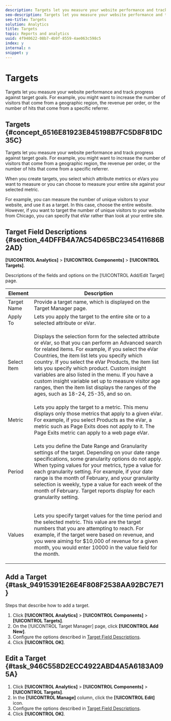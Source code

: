 ```yaml
---
description: Targets let you measure your website performance and track progress against target goals. For example, you might want to increase the number of visitors that come from a geographic region, the revenue per order, or the number of hits that come from a specific referrer.
seo-description: Targets let you measure your website performance and track progress against target goals. For example, you might want to increase the number of visitors that come from a geographic region, the revenue per order, or the number of hits that come from a specific referrer.
seo-title: Targets
solution: Analytics
title: Targets
topic: Reports and analytics
uuid: 4f940622-08b7-4b9f-8559-4ae063c598c5
index: y
internal: n
snippet: y
---
```


# Targets

Targets let you measure your website performance and track progress against target goals. For example, you might want to increase the number of visitors that come from a geographic region, the revenue per order, or the number of hits that come from a specific referrer.

## Targets {#concept_6516E81923E845198B7FC5D8F81DC35C}

Targets let you measure your website performance and track progress against target goals. For example, you might want to increase the number of visitors that come from a geographic region, the revenue per order, or the number of hits that come from a specific referrer. 

When you create targets, you select which attribute metrics or eVars you want to measure or you can choose to measure your entire site against your selected metric.

For example, you can measure the number of unique visitors to your website, and use it as a target. In this case, choose the entire website. However, if you want to target the number of unique visitors to your website from Chicago, you can specify that eVar rather than look at your entire site.

## Target Field Descriptions {#section_44DFFB4A7AC54D65BC2345411686B2AD}

**[!UICONTROL Analytics]** > **[!UICONTROL Components]** > **[!UICONTROL Targets]**.

Descriptions of the fields and options on the [!UICONTROL Add/Edit Target] page. 

<table id="table_E08728BECC204DF59F0AC99957A68CAE"> 
 <thead> 
  <tr> 
   <th colname="col1" class="entry"> Element </th> 
   <th colname="col2" class="entry"> Description </th> 
  </tr> 
 </thead>
 <tbody> 
  <tr> 
   <td colname="col1"> Target Name </td> 
   <td colname="col2">Provide a target name, which is displayed on the <span class="wintitle"> Target Manager</span> page. </td> 
  </tr> 
  <tr> 
   <td colname="col1"> Apply To </td> 
   <td colname="col2"> Lets you apply the target to the entire site or to a selected attribute or eVar. </td> 
  </tr> 
  <tr> 
   <td colname="col1"> Select Item </td> 
   <td colname="col2"> <p>Displays the selection form for the selected attribute or eVar, so that you can perform an Advanced search for related items. For example, if you select the eVar <span class="uicontrol"> Countries</span>, the item list lets you specify which country. If you select the eVar <span class="uicontrol"> Products</span>, the item list lets you specify which product. Custom insight variables are also listed in the menu. If you have a custom insight variable set up to measure visitor age ranges, then the item list displays the ranges of the ages, such as 18-24, 25-35, and so on. </p> </td> 
  </tr> 
  <tr> 
   <td colname="col1"> Metric </td> 
   <td colname="col2">Lets you apply the target to a metric. This menu displays only those metrics that apply to a given eVar. For example, if you select <span class="uicontrol"> Products</span> as the eVar, a metric such as <span class="uicontrol"> Page Exits</span> does not apply to it. The <span class="uicontrol"> Page Exits</span> metric can apply to a web page eVar. </td> 
  </tr> 
  <tr> 
   <td colname="col1"> Period </td> 
   <td colname="col2"> <p>Lets you define the <span class="uicontrol"> Date Range</span> and <span class="uicontrol"> Granularity</span> settings of the target. Depending on your date range specifications, some granularity options do not apply. When typing values for your metrics, type a value for each granularity setting. For example, if your date range is the month of February, and your granularity selection is weekly, type a value for each week of the month of February. Target reports display for each granularity setting. </p> </td> 
  </tr> 
  <tr> 
   <td colname="col1"> Values </td> 
   <td colname="col2"> <p>Lets you specify target values for the time period and the selected metric. This value are the target numbers that you are attempting to reach. For example, if the target were based on revenue, and you were aiming for $10,000 of revenue for a given month, you would enter 10000 in the value field for the month. </p> </td> 
  </tr> 
 </tbody> 
</table>

## Add a Target {#task_94915391E26E4F808F2538AA92BC7E71}

Steps that describe how to add a target.

<!-- 

t_add_a_target.xml

 -->

1. Click **[!UICONTROL Analytics]** > **[!UICONTROL Components]** > **[!UICONTROL Targets]**.
1. On the [!UICONTROL Target Manager] page, click **[!UICONTROL Add New]**.
1. Configure the options described in [Target Field Descriptions](../reports-analytics-bucket/targets.md#section_44DFFB4A7AC54D65BC2345411686B2AD).
1. Click **[!UICONTROL OK]**.

## Edit a Target {#task_946C558D2ECC4922ABD4A5A6183A095A}

1. Click **[!UICONTROL Analytics]** > **[!UICONTROL Components]** > **[!UICONTROL Targets]**.
1. In the **[!UICONTROL Manage]** column, click the **[!UICONTROL Edit]** icon.
1. Configure the options described in [Target Field Descriptions](../reports-analytics-bucket/targets.md#section_44DFFB4A7AC54D65BC2345411686B2AD).
1. Click **[!UICONTROL OK]**.
